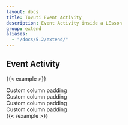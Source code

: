 ```yaml
---
layout: docs
title: Tovuti Event Activity
description: Event Activity inside a LEsson
group: extend
aliases:
  - "/docs/5.2/extend/"
---
```




## Event Activity

<!-- markdownlint-disable -->
{{< example >}}
<div class="container text-center">
  <div class="row g-2">
    <div class="col-8">
      <div class="p-3 border rounded shadow-sm">Custom column padding</div>
    </div>
    <div class="col-4">
      <div class="p-3 border rounded shadow-sm">Custom column padding</div>
    </div>
    <div class="col-6">
      <div class="p-3 border rounded shadow-sm">Custom column padding</div>
    </div>
    <div class="col-6">
      <div class="p-3 border rounded shadow-sm">Custom column padding</div>
    </div>
  </div>
</div>
{{< /example >}}


<!-- markdownlint-restore -->
